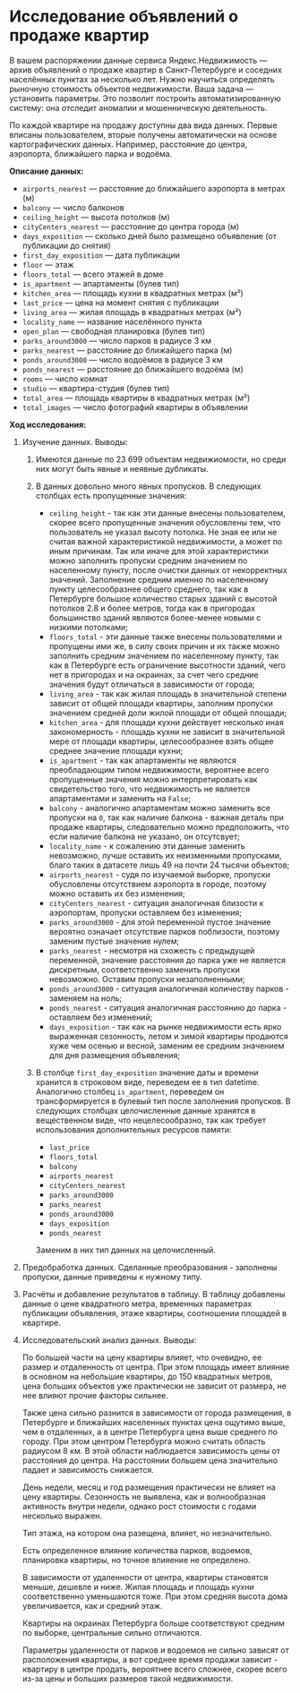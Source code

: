 # Исследование объявлений о продаже квартир

В вашем распоряжении данные сервиса Яндекс.Недвижимость — архив объявлений о продаже квартир в Санкт-Петербурге и соседних населённых пунктах за несколько лет. Нужно научиться определять рыночную стоимость объектов недвижимости. Ваша задача — установить параметры. Это позволит построить автоматизированную систему: она отследит аномалии и мошенническую деятельность. 

По каждой квартире на продажу доступны два вида данных. Первые вписаны пользователем, вторые получены автоматически на основе картографических данных. Например, расстояние до центра, аэропорта, ближайшего парка и водоёма.

__Описание данных:__

- `airports_nearest` — расстояние до ближайшего аэропорта в метрах (м)
- `balcony` — число балконов
- `ceiling_height` — высота потолков (м)
- `cityCenters_nearest` — расстояние до центра города (м)
- `days_exposition` — сколько дней было размещено объявление (от публикации до снятия)
- `first_day_exposition` — дата публикации
- `floor` — этаж
- `floors_total` — всего этажей в доме
- `is_apartment` — апартаменты (булев тип)
- `kitchen_area` — площадь кухни в квадратных метрах (м²)
- `last_price` — цена на момент снятия с публикации
- `living_area` — жилая площадь в квадратных метрах (м²)
- `locality_name` — название населённого пункта
- `open_plan` — свободная планировка (булев тип)
- `parks_around3000` — число парков в радиусе 3 км
- `parks_nearest` — расстояние до ближайшего парка (м)
- `ponds_around3000` — число водоёмов в радиусе 3 км
- `ponds_nearest` — расстояние до ближайшего водоёма (м)
- `rooms` — число комнат
- `studio` — квартира-студия (булев тип)
- `total_area` — площадь квартиры в квадратных метрах (м²)
- `total_images` — число фотографий квартиры в объявлении

__Ход исследования:__

1. Изучение данных. Выводы:


   1. Имеются данные по 23 699 объектам недвижиомости, но среди них могут быть явные и неявные дубликаты.


   2. В данных довольно много явных пропусков. В следующих столбцах есть пропущенные значения:

       - `ceiling_height` - так как эти данные внесены пользователем, скорее всего пропущенные значения обусловлены тем, что пользователь не указал высоту потолка. Не зная ее или не считая важной характеристикой недвижимости, а может по иным причинам. Так или иначе для этой характеристики можно заполнить пропуски средним значением по населенному пункту, после очистки данных от некорректных значений. Заполнение средним именно по населенному пункту целесообразнее общего среднего, так как в Петербурге большое количество старых зданий с высотой потолков 2.8 и более метров, тогда как в пригородах большинство зданий являются более-менее новыми с низкими потолками;
       - `floors_total` - эти данные также внесены пользователями и пропущены ими же, в силу своих причин и их также можно заполнить средним значением по населенному пункту, так как в Петербурге есть ограничение высотности зданий, чего нет в пригородах и на окраинах, за счет чего средние значения будут отличаться в зависимости от города;
       - `living_area` - так как жилая площадь в значительной степени зависит от общей площади квартиры, заполним пропуски значением средней доли жилой площади от общей площади;
       - `kitchen_area` - для площади кухни действует несколько иная закономерность - площадь кухни не зависит в значительной мере от площади квартиры, целесообразнее взять общее среднее значение площади кухни;
       - `is_apartment` - так как апартаменты не являются преобладающим типом недвижимости, вероятнее всего пропущенные значения можно интерпретировать как свидетельство того, что недвижимость не является апартаментами и заменить на `False`;
       - `balcony` - аналогично апартаментам можно заменить все пропуски на `0`, так как наличие балкона - важная деталь при продаже квартиры, следовательно можно предположить, что если наличие балкона не указано, он отсутсвует;
       - `locality_name` -  к сожалению эти данные заменить невозможно, лучше оставить их неизменными пропусками, благо таких в датасете лишь 49 на почти 24 тысячи объектов;
       - `airports_nearest` - судя по изучаемой выборке, пропуски обусловлены отсутствием аэропорта в городе, поэтому можно оставить их без изменения;
       - `cityCenters_nearest` - ситуация аналогичная близости к аэропортам, пропуски оставляем без изменения;
       - `parks_around3000` - для этой переменной пустое значение вероятно означает отсутствие парков поблизости, поэтому заменим пустые значение нулем;
       - `parks_nearest` - несмотря на схожесть с предыдущей переменной, значение расстояния до парка уже не является дискретным, соответственно заменить пропуски невозможно. Оставим пропуски незаполненными;
       - `ponds_around3000` - ситуация аналогичная количеству парков - заменяем на ноль;
       - `ponds_nearest` - ситуация аналогичная расстоянию до парка - оставляем без изменений;
       - `days_exposition` - так как на рынке недвижимости есть ярко выраженная сезонность, летом и зимой квартиры продаются хуже чем осенью и весной, заменим ее средним значением для дня размещения объявления;


   3. В столбце `first_day_exposition` значение даты и времени хранится в строковом виде, переведем ее в тип datetime. Аналогично столбец `is_apartment`, переведем он трансформируется в булевый тип после заполнения пропусков. В следующих столбцах целочисленные данные хранятся в вещественном виде, что нецелесообразно, так как требует использования дополнительных ресурсов памяти:
       - `last_price`
       - `floors_total`
       - `balcony`
       - `airports_nearest`
       - `cityCenters_nearest`
       - `parks_around3000`
       - `parks_nearest`
       - `ponds_around3000`
       - `days_exposition`
       - `ponds_nearest`

       Заменим в них тип данных на целочисленный.

2. Предобработка данных. Сделанные преобразования - заполнены пропуски, данные приведены к нужному типу.
3. Расчёты и добавление результатов в таблицу. В таблицу добавлены данные о цене квадратного метра, временных параметрах публикации объявления, этаже квартиры, соотношении площадей в квартире.
4. Исследовательский анализ данных. Выводы:

    По большей части на цену квартиры влияет, что очевидно, ее размер и отдаленность от центра. При этом площадь имеет влияние в основном на небольшие квартиры, до 150 квадратных метров, цена больших объектов уже практически не зависит от размера, не нее влияют прочие факторы сильнее.

    Также цена сильно разнится в зависимости от города размещения, в Петербурге и ближайших населенных пунктах цена ощутимо выше, чем в отдаленных, а в центре Петербурга цена выше среднего по городу. При этом центром Петербурга можно считать область радиусом 8 км. В этой области наблюдается зависимость цены от расстояния до центра. На расстоянии большем цена значительно падает и зависимость снижается.

    День недели, месяц и год размещения практически не влияет на цену квартиры. Сезонность не выявлена, как и волнообразная активность внутри недели, однако рост стоимости с годами несколько выражен.

    Тип этажа, на котором она разещена, влияет, но незначительно.

    Есть определенное влияние количества парков, водоемов, планировка квартиры, но точное влияение не определено.

    В зависимости от удаленности от центра, квартиры становятся меньше, дешевле и ниже. Жилая площадь и площадь кухни соответственно уменьшаются тоже. При этом средняя высота дома увеличивается, как и средний этаж.

    Квартиры на окраинах Петербурга больше соответствуют средним по выборке, центральные сильно отличаются.

    Параметры удаленности от парков и водоемов не сильно зависят от расположения квартиры, а вот среднее время продажи зависит - квартиру в центре продать, вероятнее всего сложнее, скорее всего из-за цены и больших размеров такой недвижимости.